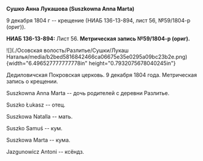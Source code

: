**Сушко Анна Лукашова (Suszkowna Anna Marta)**

9 декабря 1804 г -- крещение (НИАБ 136-13-894, лист 56, №59/1804-р
(ориг)).

**НИАБ 136-13-894:** Лист 56. **Метрическая запись №59/1804-р (ориг).**

![](./Осовская волость/Разлитье/Сушки/Лукаш Наталья/media/b2bed5816842466ca06675e35e0295a09bc23b2e.png){width="6.496527777777778in"
height="0.7932075678040245in"}

Дедиловичская Покровская церковь. 9 декабря 1804 года. Метрическая
запись о крещении.

Suszkowna Anna Marta -- дочь родителей с деревни Разлитье.

Suszko Łukasz -- отец.

Suszkowa Natalla -- мать.

Suszko Samuś -- кум.

Suszkowa Marta -- кума.

Jazgunowicz Antoni -- ксёндз.
